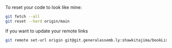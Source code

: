 To reset your code to look like mine:

```bash
git fetch --all
git reset --hard origin/main
```

If you want to update your remote links
```bash
git remote set-url origin git@git.generalassemb.ly:shawkitajima/bookList.git
```